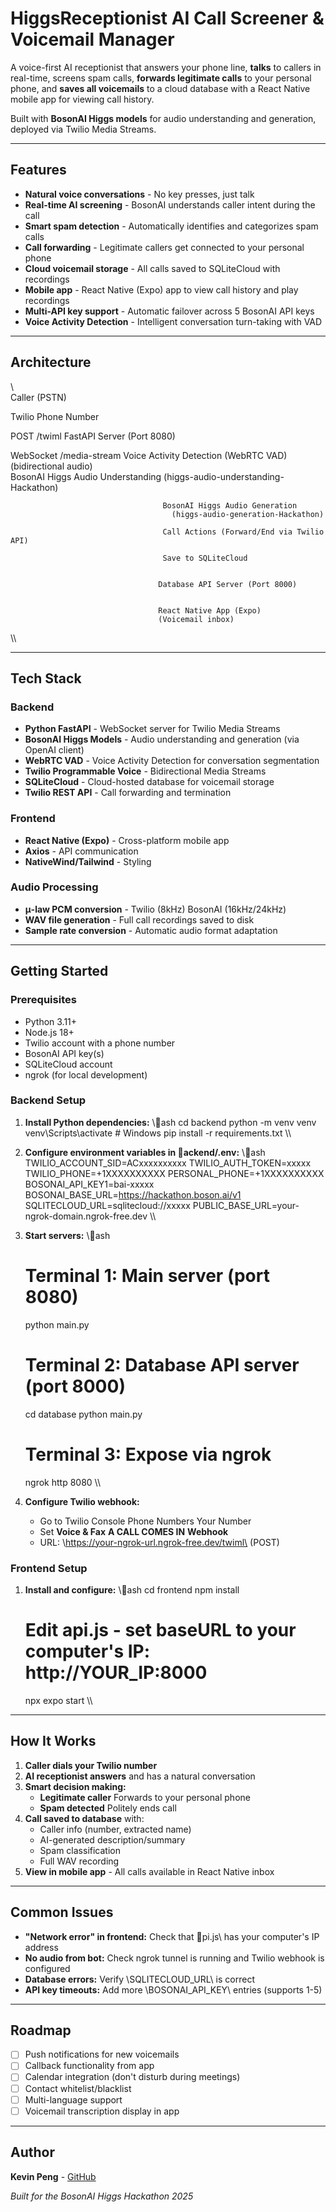 ﻿# HiggsReceptionist AI Call Screener & Voicemail Manager

A voice-first AI receptionist that answers your phone line, **talks** to callers in real-time, screens spam calls, **forwards legitimate calls** to your personal phone, and **saves all voicemails** to a cloud database with a React Native mobile app for viewing call history.

Built with **BosonAI Higgs models** for audio understanding and generation, deployed via Twilio Media Streams.

---

## Features

- **Natural voice conversations** - No key presses, just talk
- **Real-time AI screening** - BosonAI understands caller intent during the call
- **Smart spam detection** - Automatically identifies and categorizes spam calls
- **Call forwarding** - Legitimate callers get connected to your personal phone
- **Cloud voicemail storage** - All calls saved to SQLiteCloud with recordings
- **Mobile app** - React Native (Expo) app to view call history and play recordings
- **Multi-API key support** - Automatic failover across 5 BosonAI API keys
- **Voice Activity Detection** - Intelligent conversation turn-taking with VAD

---

## Architecture

\\\
Caller (PSTN)

Twilio Phone Number

POST /twiml FastAPI Server (Port 8080)

WebSocket /media-stream Voice Activity Detection (WebRTC VAD)
(bidirectional audio)  
 BosonAI Higgs Audio Understanding
(higgs-audio-understanding-Hackathon)

                                      BosonAI Higgs Audio Generation
                                        (higgs-audio-generation-Hackathon)

                                      Call Actions (Forward/End via Twilio API)

                                      Save to SQLiteCloud


                                     Database API Server (Port 8000)


                                     React Native App (Expo)
                                     (Voicemail inbox)

\\\

---

## Tech Stack

### Backend

- **Python FastAPI** - WebSocket server for Twilio Media Streams
- **BosonAI Higgs Models** - Audio understanding and generation (via OpenAI client)
- **WebRTC VAD** - Voice Activity Detection for conversation segmentation
- **Twilio Programmable Voice** - Bidirectional Media Streams
- **SQLiteCloud** - Cloud-hosted database for voicemail storage
- **Twilio REST API** - Call forwarding and termination

### Frontend

- **React Native (Expo)** - Cross-platform mobile app
- **Axios** - API communication
- **NativeWind/Tailwind** - Styling

### Audio Processing

- **μ-law PCM conversion** - Twilio (8kHz) BosonAI (16kHz/24kHz)
- **WAV file generation** - Full call recordings saved to disk
- **Sample rate conversion** - Automatic audio format adaptation

---

## Getting Started

### Prerequisites

- Python 3.11+
- Node.js 18+
- Twilio account with a phone number
- BosonAI API key(s)
- SQLiteCloud account
- ngrok (for local development)

### Backend Setup

1. **Install Python dependencies:**
   \\\ash
   cd backend
   python -m venv venv
   venv\Scripts\activate # Windows
   pip install -r requirements.txt
   \\\

2. **Configure environment variables in \ackend/.env\:**
   \\\ash
   TWILIO_ACCOUNT_SID=ACxxxxxxxxxx
   TWILIO_AUTH_TOKEN=xxxxx
   TWILIO_PHONE=+1XXXXXXXXXX
   PERSONAL_PHONE=+1XXXXXXXXXX
   BOSONAI_API_KEY1=bai-xxxxx
   BOSONAI_BASE_URL=https://hackathon.boson.ai/v1
   SQLITECLOUD_URL=sqlitecloud://xxxxx
   PUBLIC_BASE_URL=your-ngrok-domain.ngrok-free.dev
   \\\

3. **Start servers:**
   \\\ash

   # Terminal 1: Main server (port 8080)

   python main.py

   # Terminal 2: Database API server (port 8000)

   cd database
   python main.py

   # Terminal 3: Expose via ngrok

   ngrok http 8080
   \\\

4. **Configure Twilio webhook:**
   - Go to Twilio Console Phone Numbers Your Number
   - Set **Voice & Fax** **A CALL COMES IN** **Webhook**
   - URL: \https://your-ngrok-url.ngrok-free.dev/twiml\ (POST)

### Frontend Setup

1. **Install and configure:**
   \\\ash
   cd frontend
   npm install
   # Edit api.js - set baseURL to your computer's IP: http://YOUR_IP:8000
   npx expo start
   \\\

---

## How It Works

1. **Caller dials your Twilio number**
2. **AI receptionist answers** and has a natural conversation
3. **Smart decision making:**
   - **Legitimate caller** Forwards to your personal phone
   - **Spam detected** Politely ends call
4. **Call saved to database** with:
   - Caller info (number, extracted name)
   - AI-generated description/summary
   - Spam classification
   - Full WAV recording
5. **View in mobile app** - All calls available in React Native inbox

---

## Common Issues

- **"Network error" in frontend:** Check that \pi.js\ has your computer's IP address
- **No audio from bot:** Check ngrok tunnel is running and Twilio webhook is configured
- **Database errors:** Verify \SQLITECLOUD_URL\ is correct
- **API key timeouts:** Add more \BOSONAI_API_KEY\ entries (supports 1-5)

---

## Roadmap

- [ ] Push notifications for new voicemails
- [ ] Callback functionality from app
- [ ] Calendar integration (don't disturb during meetings)
- [ ] Contact whitelist/blacklist
- [ ] Multi-language support
- [ ] Voicemail transcription display in app

---

## Author

**Kevin Peng** - [GitHub](https://github.com/pengkev)

_Built for the BosonAI Higgs Hackathon 2025_

